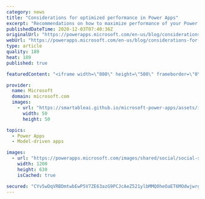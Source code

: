 ```yaml
---
category: news
title: "Considerations for optimized performance in Power Apps"
excerpt: "Recommendations on how to maximize performance of your Power Apps "
publishedDateTime: 2020-12-03T07:40:36Z
originalUrl: "https://powerapps.microsoft.com/en-us/blog/considerations-for-optimized-performance-in-power-apps/"
webUrl: "https://powerapps.microsoft.com/en-us/blog/considerations-for-optimized-performance-in-power-apps/"
type: article
quality: 189
heat: 189
published: true

featuredContent: "<iframe width=\"800\" height=\"500\" frameborder=\"0\" src=\"https://www.youtube.com/embed/jcKoqC9Vfmo\" allow=\"accelerometer; autoplay; encrypted-media; gyroscope; picture-in-picture\" allowfullscreen></iframe>"

provider:
  name: Microsoft
  domain: microsoft.com
  images:
    - url: "https://smartableai.github.io/microsoft-power-apps/assets/images/organizations/microsoft.com-50x50.jpg"
      width: 50
      height: 50

topics:
  - Power Apps
  - Model-driven apps

images:
  - url: "https://powerapps.microsoft.com/images/shared/social/social-share-post-ignite.png"
    width: 1200
    height: 630
    isCached: true

secured: "CYv5wDqVRBDmtwbEwP5V7ZE63azG9PCJcAeZ521ylbMMQ0heOaET6MOdwjwrg1nzWgWSIWgej9Ga7m9jMMqPjiqB1o0RUthy4DkZirA2ycAUR9VH0c8n0JYJy/I++YpSaQMMw1PZqJIByGFCdEU57lef1Ssv4zVFIMxI7qAoGL9vDBkDWFFeZ2usfpotE3vxexO+8c4vAIMTso27g5Y49i4Ie55GiDT0xr2UzOoeV2brdIKC6D10pFsKmH63NyVGsP9hou+GqMh+jZwfG4p/+Pch1yLgzzTtQzd4zPloZBRcO3CiKrcrq07Iccpa7Hc2Spj2tbW+Xg81jyYw0qCJ4DKVmEOqGdQDagnZeDsfBpLvWQGnLFFqq9E3tu8TkOnjxROL/la+3rN7HrsqV+EkXC+4IUUrAcEpDlcN+TbIs+EKFAHjgI7oA/nRS1MGIpR9Y86LaEdiJxh7oUU1ntxEFA==;KLFbDTpCZ6YjwdBjw4LHww=="
---
```


